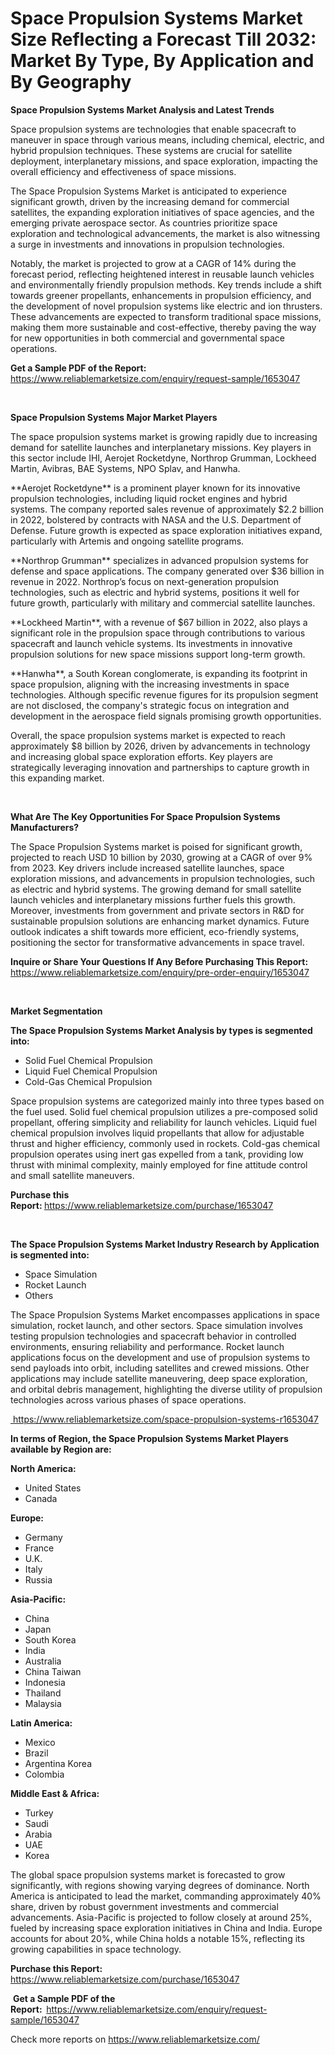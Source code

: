 <p><h1>Space Propulsion Systems Market Size Reflecting a Forecast Till 2032: Market By Type, By Application and By Geography</h1></p><p><strong>Space Propulsion Systems Market Analysis and Latest Trends</strong></p>
<p><p>Space propulsion systems are technologies that enable spacecraft to maneuver in space through various means, including chemical, electric, and hybrid propulsion techniques. These systems are crucial for satellite deployment, interplanetary missions, and space exploration, impacting the overall efficiency and effectiveness of space missions.</p><p>The Space Propulsion Systems Market is anticipated to experience significant growth, driven by the increasing demand for commercial satellites, the expanding exploration initiatives of space agencies, and the emerging private aerospace sector. As countries prioritize space exploration and technological advancements, the market is also witnessing a surge in investments and innovations in propulsion technologies. </p><p>Notably, the market is projected to grow at a CAGR of 14% during the forecast period, reflecting heightened interest in reusable launch vehicles and environmentally friendly propulsion methods. Key trends include a shift towards greener propellants, enhancements in propulsion efficiency, and the development of novel propulsion systems like electric and ion thrusters. These advancements are expected to transform traditional space missions, making them more sustainable and cost-effective, thereby paving the way for new opportunities in both commercial and governmental space operations.</p></p>
<p><strong>Get a Sample PDF of the Report:&nbsp;</strong> <a href="https://www.reliablemarketsize.com/enquiry/request-sample/1653047?utm_campaign=3104&utm_medium=2&utm_source=Github&utm_content=ia&utm_term=05032025&utm_id=space-propulsion-systems">https://www.reliablemarketsize.com/enquiry/request-sample/1653047</a></p>
<p>&nbsp;</p>
<p><strong>Space Propulsion Systems Major Market Players</strong></p>
<p><p>The space propulsion systems market is growing rapidly due to increasing demand for satellite launches and interplanetary missions. Key players in this sector include IHI, Aerojet Rocketdyne, Northrop Grumman, Lockheed Martin, Avibras, BAE Systems, NPO Splav, and Hanwha.</p><p>**Aerojet Rocketdyne** is a prominent player known for its innovative propulsion technologies, including liquid rocket engines and hybrid systems. The company reported sales revenue of approximately $2.2 billion in 2022, bolstered by contracts with NASA and the U.S. Department of Defense. Future growth is expected as space exploration initiatives expand, particularly with Artemis and ongoing satellite programs.</p><p>**Northrop Grumman** specializes in advanced propulsion systems for defense and space applications. The company generated over $36 billion in revenue in 2022. Northrop’s focus on next-generation propulsion technologies, such as electric and hybrid systems, positions it well for future growth, particularly with military and commercial satellite launches.</p><p>**Lockheed Martin**, with a revenue of $67 billion in 2022, also plays a significant role in the propulsion space through contributions to various spacecraft and launch vehicle systems. Its investments in innovative propulsion solutions for new space missions support long-term growth.</p><p>**Hanwha**, a South Korean conglomerate, is expanding its footprint in space propulsion, aligning with the increasing investments in space technologies. Although specific revenue figures for its propulsion segment are not disclosed, the company's strategic focus on integration and development in the aerospace field signals promising growth opportunities.</p><p>Overall, the space propulsion systems market is expected to reach approximately $8 billion by 2026, driven by advancements in technology and increasing global space exploration efforts. Key players are strategically leveraging innovation and partnerships to capture growth in this expanding market.</p></p>
<p>&nbsp;</p>
<p><strong>What Are The Key Opportunities For Space Propulsion Systems Manufacturers?</strong></p>
<p><p>The Space Propulsion Systems market is poised for significant growth, projected to reach USD 10 billion by 2030, growing at a CAGR of over 9% from 2023. Key drivers include increased satellite launches, space exploration missions, and advancements in propulsion technologies, such as electric and hybrid systems. The growing demand for small satellite launch vehicles and interplanetary missions further fuels this growth. Moreover, investments from government and private sectors in R&D for sustainable propulsion solutions are enhancing market dynamics. Future outlook indicates a shift towards more efficient, eco-friendly systems, positioning the sector for transformative advancements in space travel.</p></p>
<p><strong>Inquire or Share Your Questions If Any Before Purchasing This Report:</strong> <a href="https://www.reliablemarketsize.com/enquiry/pre-order-enquiry/1653047?utm_campaign=3104&utm_medium=2&utm_source=Github&utm_content=ia&utm_term=05032025&utm_id=space-propulsion-systems">https://www.reliablemarketsize.com/enquiry/pre-order-enquiry/1653047</a></p>
<p>&nbsp;</p>
<p><strong>Market Segmentation</strong></p>
<p><strong>The Space Propulsion Systems Market Analysis by types is segmented into:</strong></p>
<p><ul><li>Solid Fuel Chemical Propulsion</li><li>Liquid Fuel Chemical Propulsion</li><li>Cold-Gas Chemical Propulsion</li></ul></p>
<p><p>Space propulsion systems are categorized mainly into three types based on the fuel used. Solid fuel chemical propulsion utilizes a pre-composed solid propellant, offering simplicity and reliability for launch vehicles. Liquid fuel chemical propulsion involves liquid propellants that allow for adjustable thrust and higher efficiency, commonly used in rockets. Cold-gas chemical propulsion operates using inert gas expelled from a tank, providing low thrust with minimal complexity, mainly employed for fine attitude control and small satellite maneuvers.</p></p>
<p><strong>Purchase this Report:&nbsp;</strong><a href="https://www.reliablemarketsize.com/purchase/1653047?utm_campaign=3104&utm_medium=2&utm_source=Github&utm_content=ia&utm_term=05032025&utm_id=space-propulsion-systems">https://www.reliablemarketsize.com/purchase/1653047</a></p>
<p>&nbsp;</p>
<p><strong>The Space Propulsion Systems Market Industry Research by Application is segmented into:</strong></p>
<p><ul><li>Space Simulation</li><li>Rocket Launch</li><li>Others</li></ul></p>
<p><p>The Space Propulsion Systems Market encompasses applications in space simulation, rocket launch, and other sectors. Space simulation involves testing propulsion technologies and spacecraft behavior in controlled environments, ensuring reliability and performance. Rocket launch applications focus on the development and use of propulsion systems to send payloads into orbit, including satellites and crewed missions. Other applications may include satellite maneuvering, deep space exploration, and orbital debris management, highlighting the diverse utility of propulsion technologies across various phases of space operations.</p></p>
<p><a href="https://www.reliablemarketsize.com/space-propulsion-systems-r1653047?utm_campaign=3104&utm_medium=2&utm_source=Github&utm_content=ia&utm_term=05032025&utm_id=space-propulsion-systems">&nbsp;https://www.reliablemarketsize.com/space-propulsion-systems-r1653047</a></p>
<p><strong>In terms of Region, the Space Propulsion Systems Market Players available by Region are:</strong></p>
<p>
    <p> <strong> North America: </strong>
        <ul>
            <li>United States</li>
            <li>Canada</li>
        </ul>
        </p> 
    <p> <strong> Europe: </strong>
        <ul>
            <li>Germany</li>
            <li>France</li>
            <li>U.K.</li>
            <li>Italy</li>
            <li>Russia</li>
        </ul>
        </p> 
    <p> <strong> Asia-Pacific: </strong>
        <ul>
            <li>China</li>
            <li>Japan</li>
            <li>South Korea</li>
            <li>India</li>
            <li>Australia</li>
            <li>China Taiwan</li>
            <li>Indonesia</li>
            <li>Thailand</li>
            <li>Malaysia</li>
        </ul>
        </p> 
    <p> <strong> Latin America: </strong>
        <ul>
            <li>Mexico</li>
            <li>Brazil</li>
            <li>Argentina Korea</li>
            <li>Colombia</li>
        </ul>
        </p> 
    <p> <strong> Middle East & Africa: </strong>
        <ul>
            <li>Turkey</li>
            <li>Saudi</li>
            <li>Arabia</li>
            <li>UAE</li>
            <li>Korea</li>
        </ul>
    </p>
    </p>
<p><p>The global space propulsion systems market is forecasted to grow significantly, with regions showing varying degrees of dominance. North America is anticipated to lead the market, commanding approximately 40% share, driven by robust government investments and commercial advancements. Asia-Pacific is projected to follow closely at around 25%, fueled by increasing space exploration initiatives in China and India. Europe accounts for about 20%, while China holds a notable 15%, reflecting its growing capabilities in space technology.</p></p>
<p><strong>Purchase this Report: </strong><a href="https://www.reliablemarketsize.com/purchase/1653047?utm_campaign=3104&utm_medium=2&utm_source=Github&utm_content=ia&utm_term=05032025&utm_id=space-propulsion-systems">https://www.reliablemarketsize.com/purchase/1653047</a></p>
<p>&nbsp;<strong>Get a Sample PDF of the Report:&nbsp;&nbsp;</strong><a href="https://www.reliablemarketsize.com/enquiry/request-sample/1653047?utm_campaign=3104&utm_medium=2&utm_source=Github&utm_content=ia&utm_term=05032025&utm_id=space-propulsion-systems">https://www.reliablemarketsize.com/enquiry/request-sample/1653047</a></p>
<p><strong></strong></p>
<p>Check more reports on <a href="https://www.reliablemarketsize.com/?utm_campaign=3104&utm_medium=2&utm_source=Github&utm_content=ia&utm_term=05032025&utm_id=space-propulsion-systems">https://www.reliablemarketsize.com/</a></p>